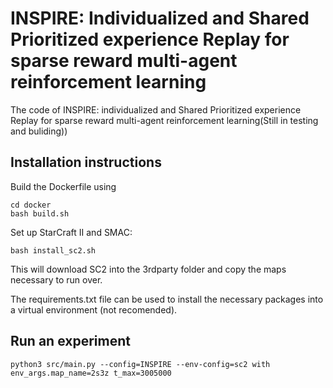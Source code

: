 # INSPIRE: Individualized and Shared Prioritized experience Replay for sparse reward multi-agent reinforcement learning
The code of INSPIRE: individualized and Shared Prioritized experience Replay for sparse reward multi-agent reinforcement learning(Still in testing and buliding))

## Installation instructions

Build the Dockerfile using 
```shell
cd docker
bash build.sh
```

Set up StarCraft II and SMAC:
```shell
bash install_sc2.sh
```

This will download SC2 into the 3rdparty folder and copy the maps necessary to run over.

The requirements.txt file can be used to install the necessary packages into a virtual environment (not recomended).

## Run an experiment 

```shell
python3 src/main.py --config=INSPIRE --env-config=sc2 with env_args.map_name=2s3z t_max=3005000
